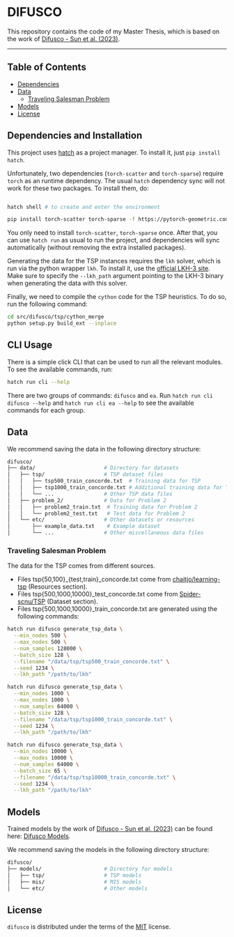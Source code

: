 # DIFUSCO

This repository contains the code of my Master Thesis, which is based on the work of [Difusco - Sun et al. (2023)](https://arxiv.org/abs/2302.08224).

-----

## Table of Contents

- [Dependencies](#dependencies)
- [Data](#data)
  - [Traveling Salesman Problem](#traveling-salesman-problem)
- [Models](#models)
- [License](#license)

## Dependencies and Installation

This project uses [hatch](https://hatch.pypa.io/) as a project manager. To install it, just `pip install hatch`. 

Unfortunately, two dependencies (`torch-scatter` and `torch-sparse`) require `torch` as an runtime dependency. The usual `hatch` dependency sync will not work for these two packages. To install them, do:

```bash

hatch shell # to create and enter the environment

pip install torch-scatter torch-sparse -f https://pytorch-geometric.com/whl/torch-2.3.1+cu121.html

```
You only need to install `torch-scatter`, `torch-sparse` once. After that, you can use `hatch run` as usual to run the project, and dependencies will sync automatically (without removing the extra installed packages).

Generating the data for the TSP instances requires the `lkh` solver, which is run via the python wrapper `lkh`. To install it, use the [official LKH-3 site](
http://akira.ruc.dk/~keld/research/LKH-3/). Make sure to specify the ``--lkh_path`` argument pointing to the LKH-3 binary when generating the data with this solver.

Finally, we need to compile the `cython` code for the TSP heuristics. To do so, run the following command:

```bash
cd src/difusco/tsp/cython_merge
python setup.py build_ext --inplace
```


## CLI Usage

There is a simple click CLI that can be used to run all the relevant modules. To see the available commands, run:

```bash
hatch run cli --help
```

There are two groups of commands: `difusco` and `ea`. Run `hatch run cli difusco --help` and `hatch run cli ea --help` to see the available commands for each group.


## Data

We recommend saving the data in the following directory structure:

```bash
difusco/
├── data/                      # Directory for datasets
│   ├── tsp/                   # TSP dataset files
│   │   ├── tsp500_train_concorde.txt  # Training data for TSP
│   │   ├── tsp1000_train_concorde.txt # Additional training data for TSP
│   │   └── ...                # Other TSP data files
│   ├── problem_2/             # Data for Problem 2
│   │   ├── problem2_train.txt  # Training data for Problem 2
│   │   └── problem2_test.txt   # Test data for Problem 2
│   └── etc/                   # Other datasets or resources
│       ├── example_data.txt    # Example dataset
│       └── ...                # Other miscellaneous data files
```
### Traveling Salesman Problem

The data for the TSP comes from different sources. 
 - Files tsp{50,100}_{test,train}_concorde.txt come from [chaitjo/learning-tsp](https://github.com/chaitjo/learning-tsp) (Resources section).
 - Files tsp{500,1000,10000}_test_concorde.txt come from [Spider-scnu/TSP](https://github.com/Spider-scnu/TSP) (Dataset section).
 - Files tsp{500,1000,10000}_train_concorde.txt are generated using the following commands:

```bash
hatch run difusco generate_tsp_data \
  --min_nodes 500 \
  --max_nodes 500 \
  --num_samples 128000 \
  --batch_size 128 \
  --filename "/data/tsp/tsp500_train_concorde.txt" \
  --seed 1234 \
  --lkh_path "/path/to/lkh"
```

```bash
hatch run difusco generate_tsp_data \
  --min_nodes 1000 \
  --max_nodes 1000 \
  --num_samples 64000 \
  --batch_size 128 \
  --filename "/data/tsp/tsp1000_train_concorde.txt" \
  --seed 1234 \
  --lkh_path "/path/to/lkh"
```

```bash
hatch run difusco generate_tsp_data \
  --min_nodes 10000 \
  --max_nodes 10000 \
  --num_samples 64000 \
  --batch_size 65 \
  --filename "/data/tsp/tsp10000_train_concorde.txt" \
  --seed 1234 \
  --lkh_path "/path/to/lkh"
```
## Models

Trained models by the work of [Difusco - Sun et al. (2023)](https://github.com/Edward-Sun/DIFUSCO) can be found here: [Difusco Models](https://drive.google.com/drive/folders/1IjaWtkqTAs7lwtFZ24lTRspE0h1N6sBH).

We recommend saving the models in the following directory structure:

```bash
difusco/
├── models/                    # Directory for models
│   ├── tsp/                   # TSP models
│   ├── mis/                   # MIS models
│   └── etc/                   # Other models
```

## License

`difusco` is distributed under the terms of the [MIT](https://spdx.org/licenses/MIT.html) license.

